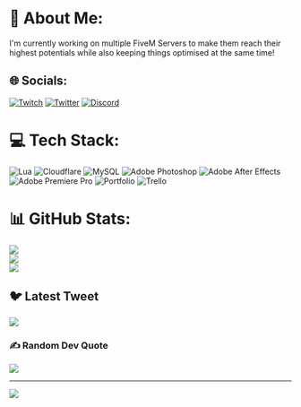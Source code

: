 # 💫 About Me:
I'm currently working on multiple FiveM Servers to make them reach their highest potentials while also keeping things optimised at the same time!


## 🌐 Socials:
[![Twitch](https://img.shields.io/badge/Twitch-%239146FF.svg?logo=Twitch&logoColor=white)](https://twitch.tv/NumberSixLIVE) [![Twitter](https://img.shields.io/badge/Twitter-%231DA1F2.svg?logo=Twitter&logoColor=white)](https://twitter.com/NumberSixLIVE) [![Discord](https://img.shields.io/badge/Discord-%237289DA.svg?logo=discord&logoColor=white)](https://discord.gg/invite/GbrF64Y5TJ/)

# 💻 Tech Stack:
![Lua](https://img.shields.io/badge/lua-%232C2D72.svg?style=for-the-badge&logo=lua&logoColor=white) ![Cloudflare](https://img.shields.io/badge/Cloudflare-F38020?style=for-the-badge&logo=Cloudflare&logoColor=white) ![MySQL](https://img.shields.io/badge/mysql-%2300f.svg?style=for-the-badge&logo=mysql&logoColor=white) ![Adobe Photoshop](https://img.shields.io/badge/adobephotoshop-%2331A8FF.svg?style=for-the-badge&logo=adobephotoshop&logoColor=white) ![Adobe After Effects](https://img.shields.io/badge/Adobe%20After%20Effects-9999FF.svg?style=for-the-badge&logo=Adobe%20After%20Effects&logoColor=white) ![Adobe Premiere Pro](https://img.shields.io/badge/Adobe%20Premiere%20Pro-9999FF.svg?style=for-the-badge&logo=Adobe%20Premiere%20Pro&logoColor=white) ![Portfolio](https://img.shields.io/badge/Portfolio-%23000000.svg?style=for-the-badge&logo=firefox&logoColor=#FF7139) ![Trello](https://img.shields.io/badge/Trello-%23026AA7.svg?style=for-the-badge&logo=Trello&logoColor=white)
# 📊 GitHub Stats:
![](https://github-readme-stats.vercel.app/api?username=NumberSixDev&theme=dark&hide_border=false&include_all_commits=false&count_private=false)<br/>
![](https://github-readme-streak-stats.herokuapp.com/?user=NumberSixDev&theme=dark&hide_border=false)<br/>
![](https://github-readme-stats.vercel.app/api/top-langs/?username=NumberSixDev&theme=dark&hide_border=false&include_all_commits=false&count_private=false&layout=compact)

## 🐦 Latest Tweet
[![](https://gtce.itsvg.in/api?username=NumberSixFiverr)](https://github.com/VishwaGauravIn/github-twitter-card-embed)

### ✍️ Random Dev Quote
![](https://quotes-github-readme.vercel.app/api?type=horizontal&theme=radical)

---
[![](https://visitcount.itsvg.in/api?id=NumberSixDev&icon=0&color=0)](https://visitcount.itsvg.in)

<!-- Proudly created with GPRM ( https://gprm.itsvg.in ) -->
